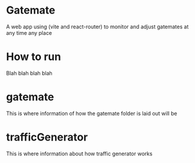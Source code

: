 # Gatemate
A web app using (vite and react-router) to monitor and adjust gatemates at any time any place

# How to run
Blah blah blah blah

# gatemate 
This is where information of how the gatemate folder is laid out will be

# trafficGenerator
This is where information about how traffic generator works